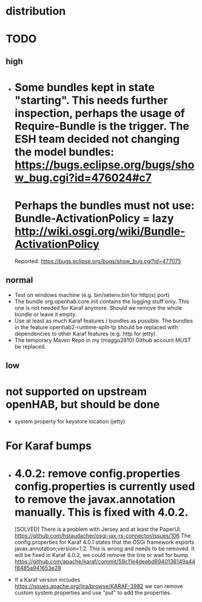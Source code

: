 # distribution

# TODO

## high

* Some bundles kept in state "starting".
  This needs further inspection, perhaps the usage of Require-Bundle is the
  trigger.
  The ESH team decided not changing the model bundles:
  https://bugs.eclipse.org/bugs/show_bug.cgi?id=476024#c7
  ==
  Perhaps the bundles must not use: Bundle-ActivationPolicy = lazy
  http://wiki.osgi.org/wiki/Bundle-ActivationPolicy
  ==
  Reported:
  https://bugs.eclipse.org/bugs/show_bug.cgi?id=477075

## normal

* Test on windows machine (e.g. bin/setenv.bin for http(s) port)
* The bundle org.openhab.core.init contains the logging stuff only. This one is
  not needed for Karaf anymore. Should we remove the whole bundle or leave it
  empty.
* Use at least as much Karaf features / bundles as possible.
  The bundles in the feature openhab2-runtime-split-tp should be replaced with
  dependencies to other Karaf features (e.g. http for jetty).
* The temporary Maven Repo in my (maggu2810) Github account MUST be replaced.

## low

# not supported on upstream openHAB, but should be done
* system property for keystore location (jetty)

# For Karaf bumps

* 4.0.2: remove config.properties
  config.properties is currently used to remove the javax.annotation manually.
  This is fixed with 4.0.2.
  ===
  [SOLVED] There is a problem with Jersey and at least the PaperUI.
  https://github.com/hstaudacher/osgi-jax-rs-connector/issues/106
  The config.properties for Karaf 4.0.1 states that the OSGi framework exports
  javax.annotation;version=1.2. This is wrong and needs to be removed.
  It will be fixed in Karaf 4.0.2, we could remove the line or wait for bump.
  https://github.com/apache/karaf/commit/59c11e4deebd6940136149a44f8485a941653e28

* If a Karaf version includes
  https://issues.apache.org/jira/browse/KARAF-3982
  we can remove custom system.properties and use "put" to add the properties.

